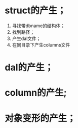# struct的产生；
1. 寻找带dbname的结构体；
2. 找到路径；
3. 产生dal文件；
4. 在同目录下产生columns文件
# dal的产生；
# column的产生;
# 对象变形的产生；
